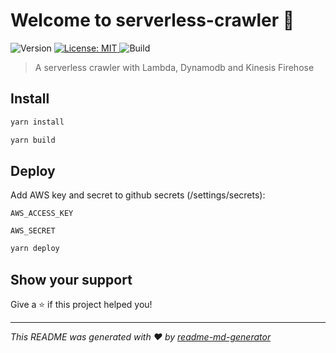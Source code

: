 <h1>Welcome to serverless-crawler 👋</h1>
<p>
  <img alt="Version" src="https://img.shields.io/badge/version-0.1.3-blue.svg?cacheSeconds=2592000" />
  <a href="#" target="_blank">
    <img alt="License: MIT" src="https://img.shields.io/badge/License-MIT-yellow.svg" />
  </a>
  <img alt="Build" src="https://github.com/ali-habibzadeh/serverless-crawler/workflows/CI/badge.svg" />
</p>

> A serverless crawler with Lambda, Dynamodb and Kinesis Firehose

## Install

```sh
yarn install
```

```sh
yarn build
```

## Deploy

Add AWS key and secret to github secrets (/settings/secrets):

`AWS_ACCESS_KEY`

`AWS_SECRET`

```sh
yarn deploy
```

## Show your support

Give a ⭐️ if this project helped you!

---

_This README was generated with ❤️ by [readme-md-generator](https://github.com/kefranabg/readme-md-generator)_
